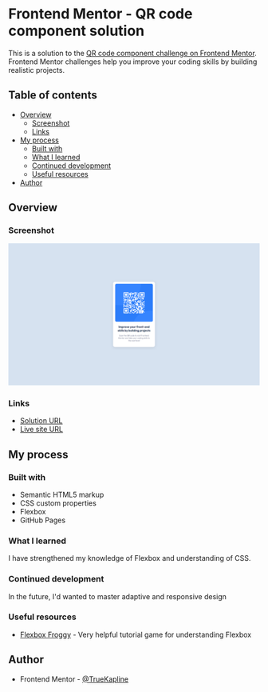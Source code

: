 # Frontend Mentor - QR code component solution

This is a solution to the [QR code component challenge on Frontend Mentor](https://www.frontendmentor.io/challenges/qr-code-component-iux_sIO_H). Frontend Mentor challenges help you improve your coding skills by building realistic projects. 

## Table of contents

- [Overview](#overview)
  - [Screenshot](#screenshot)
  - [Links](#links)
- [My process](#my-process)
  - [Built with](#built-with)
  - [What I learned](#what-i-learned)
  - [Continued development](#continued-development)
  - [Useful resources](#useful-resources)
- [Author](#author)

## Overview

### Screenshot

![](./images/screenshot.png)

### Links

- [Solution URL](https://www.frontendmentor.io/challenges/qr-code-component-iux_sIO_H/hub/flexbox-qr-code-component-4eNlz0Weev)
- [Live site URL](https://frolicking-trifle-c0b260.netlify.app/)

## My process

### Built with

- Semantic HTML5 markup
- CSS custom properties
- Flexbox
- GitHub Pages

### What I learned

I have strengthened my knowledge of Flexbox and understanding of CSS.

### Continued development

In the future, I'd wanted to master adaptive and responsive design

### Useful resources

- [Flexbox Froggy](https://flexboxfroggy.com) - Very helpful tutorial game for understanding Flexbox

## Author

- Frontend Mentor - [@TrueKapline](https://www.frontendmentor.io/profile/TrueKapline)